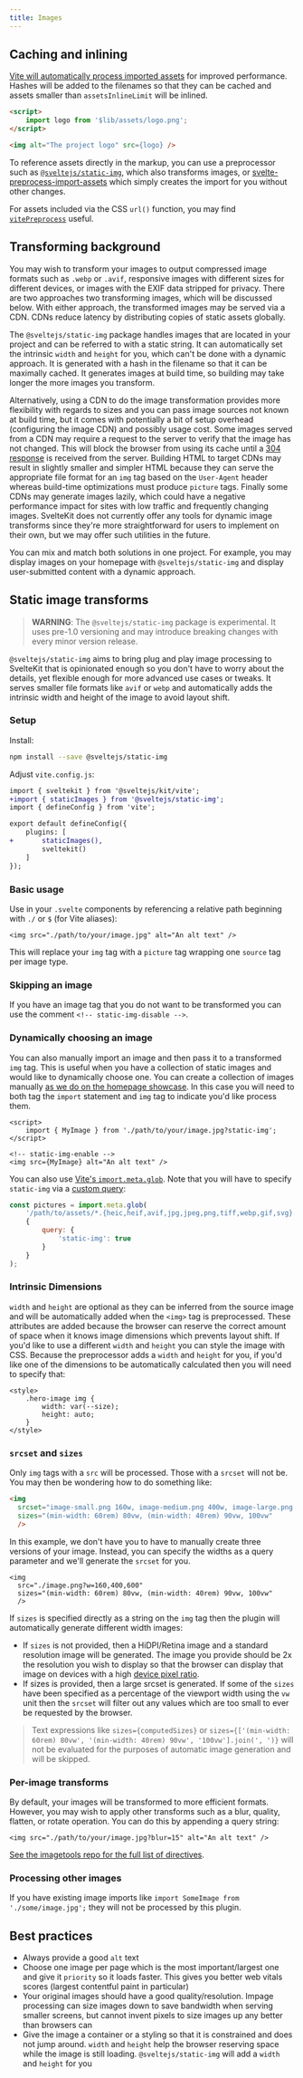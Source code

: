 ```yaml
---
title: Images
---
```


## Caching and inlining

[Vite will automatically process imported assets](https://vitejs.dev/guide/assets.html) for improved performance. Hashes will be added to the filenames so that they can be cached and assets smaller than `assetsInlineLimit` will be inlined.

```html
<script>
	import logo from '$lib/assets/logo.png';
</script>

<img alt="The project logo" src={logo} />
```

To reference assets directly in the markup, you can use a preprocessor such as [`@sveltejs/static-img`](#static-image-transforms), which also transforms images, or [svelte-preprocess-import-assets](https://github.com/bluwy/svelte-preprocess-import-assets) which simply creates the import for you without other changes.

For assets included via the CSS `url()` function, you may find [`vitePreprocess`](https://kit.svelte.dev/docs/integrations#preprocessors-vitepreprocess) useful.

## Transforming background

You may wish to transform your images to output compressed image formats such as `.webp` or `.avif`, responsive images with different sizes for different devices, or images with the EXIF data stripped for privacy. There are two approaches two transforming images, which will be discussed below. With either approach, the transformed images may be served via a CDN. CDNs reduce latency by distributing copies of static assets globally.

The `@sveltejs/static-img` package handles images that are located in your project and can be referred to with a static string. It can automatically set the intrinsic `width` and `height` for you, which can't be done with a dynamic approach. It is generated with a hash in the filename so that it can be maximally cached. It generates images at build time, so building may take longer the more images you transform.

Alternatively, using a CDN to do the image transformation provides more flexibility with regards to sizes and you can pass image sources not known at build time, but it comes with potentially a bit of setup overhead (configuring the image CDN) and possibly usage cost. Some images served from a CDN may require a request to the server to verify that the image has not changed. This will block the browser from using its cache until a [304 response](https://developer.mozilla.org/en-US/docs/Web/HTTP/Status/304) is received from the server. Building HTML to target CDNs may result in slightly smaller and simpler HTML because they can serve the appropriate file format for an `img` tag based on the `User-Agent` header whereas build-time optimizations must produce `picture` tags. Finally some CDNs may generate images lazily, which could have a negative performance impact for sites with low traffic and frequently changing images. SvelteKit does not currently offer any tools for dynamic image transforms since they're more straightforward for users to implement on their own, but we may offer such utilities in the future.

You can mix and match both solutions in one project. For example, you may display images on your homepage with `@sveltejs/static-img` and display user-submitted content with a dynamic approach.

## Static image transforms

> **WARNING**: The `@sveltejs/static-img` package is experimental. It uses pre-1.0 versioning and may introduce breaking changes with every minor version release.

`@sveltejs/static-img` aims to bring plug and play image processing to SvelteKit that is opinionated enough so you don't have to worry about the details, yet flexible enough for more advanced use cases or tweaks. It serves smaller file formats like `avif` or `webp` and automatically adds the intrinsic width and height of the image to avoid layout shift.

### Setup

Install:

```bash
npm install --save @sveltejs/static-img
```

Adjust `vite.config.js`:

```diff
import { sveltekit } from '@sveltejs/kit/vite';
+import { staticImages } from '@sveltejs/static-img';
import { defineConfig } from 'vite';

export default defineConfig({
	plugins: [
+		staticImages(),
		sveltekit()
	]
});
```

### Basic usage

Use in your `.svelte` components by referencing a relative path beginning with `./` or `$` (for Vite aliases):

```svelte
<img src="./path/to/your/image.jpg" alt="An alt text" />
```

This will replace your `img` tag with a `picture` tag wrapping one `source` tag per image type.

### Skipping an image

If you have an image tag that you do not want to be transformed you can use the comment `<!-- static-img-disable -->`.

### Dynamically choosing an image

You can also manually import an image and then pass it to a transformed `img` tag. This is useful when you have a collection of static images and would like to dynamically choose one. You can create a collection of images manually [as we do on the homepage showcase](https://github.com/sveltejs/kit/blob/master/sites/kit.svelte.dev/src/routes/home/Showcase.svelte). In this case you will need to both tag the `import` statement and `img` tag to indicate you'd like process them.


```svelte
<script>
	import { MyImage } from './path/to/your/image.jpg?static-img';
</script>

<!-- static-img-enable -->
<img src={MyImage} alt="An alt text" />
```

You can also use [Vite's `import.meta.glob`](https://vitejs.dev/guide/features.html#glob-import). Note that you will have to specify `static-img` via a [custom query](https://vitejs.dev/guide/features.html#custom-queries):

```js
const pictures = import.meta.glob(
	'/path/to/assets/*.{heic,heif,avif,jpg,jpeg,png,tiff,webp,gif,svg}',
	{
		query: {
			'static-img': true
		}
	}
);
```

### Intrinsic Dimensions

`width` and `height` are optional as they can be inferred from the source image and will be automatically added when the `<img>` tag is preprocessed. These attributes are added because the browser can reserve the correct amount of space when it knows image dimensions which prevents layout shift. If you'd like to use a different `width` and `height` you can style the image with CSS. Because the preprocessor adds a `width` and `height` for you, if you'd like one of the dimensions to be automatically calculated then you will need to specify that:

```
<style>
	.hero-image img {
		width: var(--size);
		height: auto;
	}
</style>
```

### `srcset` and `sizes`

Only `img` tags with a `src` will be processed. Those with a `srcset` will not be. You may then be wondering how to do something like:

```html
<img
  srcset="image-small.png 160w, image-medium.png 400w, image-large.png 600w"
  sizes="(min-width: 60rem) 80vw, (min-width: 40rem) 90vw, 100vw"
  />
```

In this example, we don't have you to have to manually create three versions of your image. Instead, you can specify the widths as a query parameter and we'll generate the `srcset` for you.

```svelte
<img
  src="./image.png?w=160,400,600"
  sizes="(min-width: 60rem) 80vw, (min-width: 40rem) 90vw, 100vw"
  />
```

If `sizes` is specified directly as a string on the `img` tag then the plugin will automatically generate different width images:
- If `sizes` is not provided, then a HiDPI/Retina image and a standard resolution image will be generated. The image you provide should be 2x the resolution you wish to display so that the browser can display that image on devices with a high [device pixel ratio](https://developer.mozilla.org/en-US/docs/Web/API/Window/devicePixelRatio).
- If sizes is provided, then a large srcset is generated. If some of the `sizes` have been specified as a percentage of the viewport width using the `vw` unit then the `srcset` will filter out any values which are too small to ever be requested by the browser.

> Text expressions like `sizes={computedSizes}` or `sizes={['(min-width: 60rem) 80vw', '(min-width: 40rem) 90vw', '100vw'].join(', ')}` will not be evaluated for the purposes of automatic image generation and will be skipped.

### Per-image transforms

By default, your images will be transformed to more efficient formats. However, you may wish to apply other transforms such as a blur, quality, flatten, or rotate operation. You can do this by appending a query string:

```svelte
<img src="./path/to/your/image.jpg?blur=15" alt="An alt text" />
```

[See the imagetools repo for the full list of directives](https://github.com/JonasKruckenberg/imagetools/blob/main/docs/directives.md).

### Processing other images

If you have existing image imports like `import SomeImage from './some/image.jpg';` they will not be processed by this plugin.

## Best practices

- Always provide a good `alt` text
- Choose one image per page which is the most important/largest one and give it `priority` so it loads faster. This gives you better web vitals scores (largest contentful paint in particular)
- Your original images should have a good quality/resolution. Impage processing can size images down to save bandwidth when serving smaller screens, but cannot invent pixels to size images up any better than browsers can
- Give the image a container or a styling so that it is constrained and does not jump around. `width` and `height` help the browser reserving space while the image is still loading. `@sveltejs/static-img` will add a `width` and `height` for you
